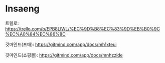 # Insaeng


트렐로: https://trello.com/b/EPB8LlWL/%EC%9D%B8%EC%83%9D%EB%B0%9C%EC%A0%84%EC%86%8C

깃마인드(프매): https://gitmind.com/app/docs/mh1xteui

깃마인드(쇼핑몰): https://gitmind.com/app/docs/mnhzzlde
